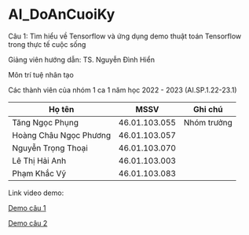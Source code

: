 # AI_DoAnCuoiKy

Câu 1: Tìm hiểu về Tensorflow và ứng dụng demo thuật toán Tensorflow trong thực tế cuộc sống

Giảng viên hướng dẫn: TS. Nguyễn Đình Hiển

Môn trí tuệ nhân tạo

Các thành viên của nhóm 1 ca 1 năm học 2022 - 2023 (AI.SP.1.22-23.1)

|         Họ tên         |      MSSV     |    Ghi chú  |
|------------------------|---------------|-------------|
| Tăng Ngọc Phụng        | 46.01.103.055 | Nhóm trưởng | 
| Hoàng Châu Ngọc Phương | 46.01.103.057 |             | 
| Nguyễn Trọng Thoại     | 46.01.103.070 |             | 
| Lê Thị Hải Anh         | 46.01.103.003 |             |
| Phạm Khắc Vỹ           | 46.01.103.083 |             |

Link video demo:

[Demo câu 1](https://youtu.be/x-gwLQIH_X4)

[Demo câu 2](https://youtu.be/9qZJ1JdLSIk)
